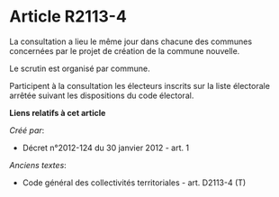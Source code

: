 # Article R2113-4

La consultation a lieu le même jour dans chacune des communes concernées par le projet de création de la commune nouvelle.

Le scrutin est organisé par commune.

Participent à la consultation les électeurs inscrits sur la liste électorale arrêtée suivant les dispositions du code
électoral.

**Liens relatifs à cet article**

_Créé par_:

  - Décret n°2012-124 du 30 janvier 2012 - art. 1

_Anciens textes_:

  - Code général des collectivités territoriales - art. D2113-4 (T)
